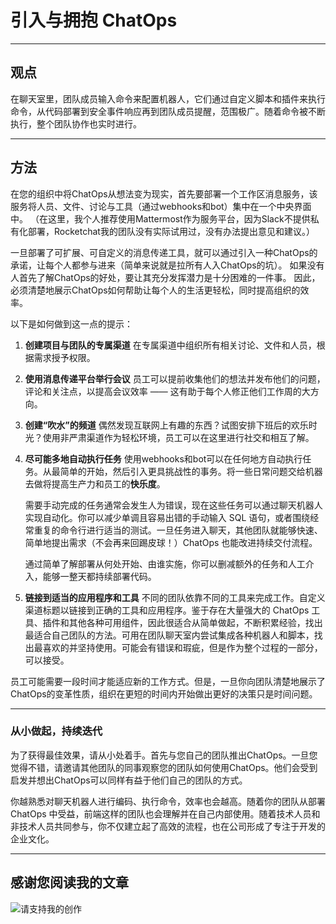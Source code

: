 # 引入与拥抱 ChatOps

---

## 观点

在聊天室里，团队成员输入命令来配置机器人，它们通过自定义脚本和插件来执行命令，从代码部署到安全事件响应再到团队成员提醒，范围极广。随着命令被不断执行，整个团队协作也实时进行。

---

## 方法

在您的组织中将ChatOps从想法变为现实，首先要部署一个工作区消息服务，该服务将人员、文件、讨论与工具（通过webhooks和bot）集中在一个中央界面中。 （在这里，我个人推荐使用Mattermost作为服务平台，因为Slack不提供私有化部署，Rocketchat我的团队没有实际试用过，没有办法提出意见和建议。）

一旦部署了可扩展、可自定义的消息传递工具，就可以通过引入一种ChatOps的承诺，让每个人都参与进来（简单来说就是拉所有人入ChatOps的坑）。 如果没有人首先了解ChatOps的好处，要让其充分发挥潜力是十分困难的一件事。 因此，必须清楚地展示ChatOps如何帮助让每个人的生活更轻松，同时提高组织的效率。

以下是如何做到这一点的提示：

1. **创建项目与团队的专属渠道**
   在专属渠道中组织所有相关讨论、文件和人员，根据需求授予权限。

2. **使用消息传递平台举行会议**
   员工可以提前收集他们的想法并发布他们的问题，评论和关注点，以提高会议效率 —— 这有助于每个人修正他们工作周的大方向。

3. **创建“吹水”的频道**
   偶然发现互联网上有趣的东西？试图安排下班后的欢乐时光？使用非严肃渠道作为轻松环境，员工可以在这里进行社交和相互了解。

4. **尽可能多地自动执行任务**
   使用webhooks和bot可以在任何地方自动执行任务。从最简单的开始，然后引入更具挑战性的事务。将一些日常问题交给机器去做将提高生产力和员工的**快乐度**。

   需要手动完成的任务通常会发生人为错误，现在这些任务可以通过聊天机器人实现自动化。你可以减少单调且容易出错的手动输入 SQL 语句，或者围绕经常重复的命令行进行适当的测试。一旦任务进入聊天，其他团队就能够快速、简单地提出需求（不会再来回踢皮球！）ChatOps 也能改进持续交付流程。

   通过简单了解部署从何处开始、由谁实施，你可以删减额外的任务和人工介入，能够一整天都持续部署代码。
5. **链接到适当的应用程序和工具**
   不同的团队依靠不同的工具来完成工作。自定义渠道标题以链接到正确的工具和应用程序。鉴于存在大量强大的 ChatOps 工具、插件和其他各种可用组件，因此很适合从简单做起，不断积累经验，找出最适合自己团队的方法。可用在团队聊天室内尝试集成各种机器人和脚本，找出最喜欢的并坚持使用。可能会有错误和瑕疵，但是作为整个过程的一部分，可以接受。

员工可能需要一段时间才能适应新的工作方式。但是，一旦你向团队清楚地展示了ChatOps的变革性质，组织在更短的时间内开始做出更好的决策只是时间问题。

---

### 从小做起，持续迭代

为了获得最佳效果，请从小处着手。首先与您自己的团队推出ChatOps。一旦您觉得不错，请邀请其他团队的同事观察您的团队如何使用ChatOps。他们会受到启发并想出ChatOps可以同样有益于他们自己的团队的方式。

你越熟悉对聊天机器人进行编码、执行命令，效率也会越高。随着你的团队从部署 ChatOps 中受益，前端这样的团队也会理解并在自己内部使用。随着技术人员和非技术人员共同参与，你不仅建立起了高效的流程，也在公司形成了专注于开发的企业文化。

---

## 感谢您阅读我的文章

![请支持我的创作](https://sggggy.github.io/images/rewards_code.jpg)